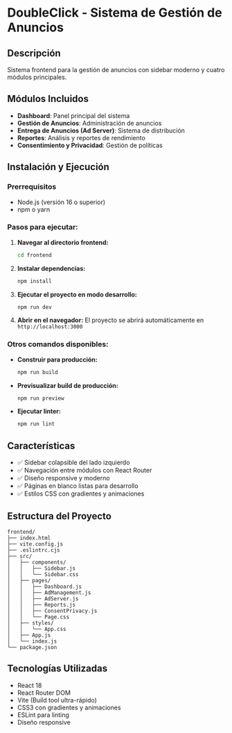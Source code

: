 # DoubleClick - Sistema de Gestión de Anuncios

## Descripción
Sistema frontend para la gestión de anuncios con sidebar moderno y cuatro módulos principales.

## Módulos Incluidos
- **Dashboard**: Panel principal del sistema
- **Gestión de Anuncios**: Administración de anuncios
- **Entrega de Anuncios (Ad Server)**: Sistema de distribución
- **Reportes**: Análisis y reportes de rendimiento
- **Consentimiento y Privacidad**: Gestión de políticas

## Instalación y Ejecución

### Prerrequisitos
- Node.js (versión 16 o superior)
- npm o yarn

### Pasos para ejecutar:

1. **Navegar al directorio frontend:**
   ```bash
   cd frontend
   ```

2. **Instalar dependencias:**
   ```bash
   npm install
   ```

3. **Ejecutar el proyecto en modo desarrollo:**
   ```bash
   npm run dev
   ```

4. **Abrir en el navegador:**
   El proyecto se abrirá automáticamente en `http://localhost:3000`

### Otros comandos disponibles:

- **Construir para producción:**
  ```bash
  npm run build
  ```

- **Previsualizar build de producción:**
  ```bash
  npm run preview
  ```

- **Ejecutar linter:**
  ```bash
  npm run lint
  ```

## Características
- ✅ Sidebar colapsible del lado izquierdo
- ✅ Navegación entre módulos con React Router
- ✅ Diseño responsive y moderno
- ✅ Páginas en blanco listas para desarrollo
- ✅ Estilos CSS con gradientes y animaciones

## Estructura del Proyecto
```
frontend/
├── index.html
├── vite.config.js
├── .eslintrc.cjs
├── src/
│   ├── components/
│   │   ├── Sidebar.js
│   │   └── Sidebar.css
│   ├── pages/
│   │   ├── Dashboard.js
│   │   ├── AdManagement.js
│   │   ├── AdServer.js
│   │   ├── Reports.js
│   │   ├── ConsentPrivacy.js
│   │   └── Page.css
│   ├── styles/
│   │   └── App.css
│   ├── App.js
│   └── index.js
└── package.json
```

## Tecnologías Utilizadas
- React 18
- React Router DOM
- Vite (Build tool ultra-rápido)
- CSS3 con gradientes y animaciones
- ESLint para linting
- Diseño responsive
